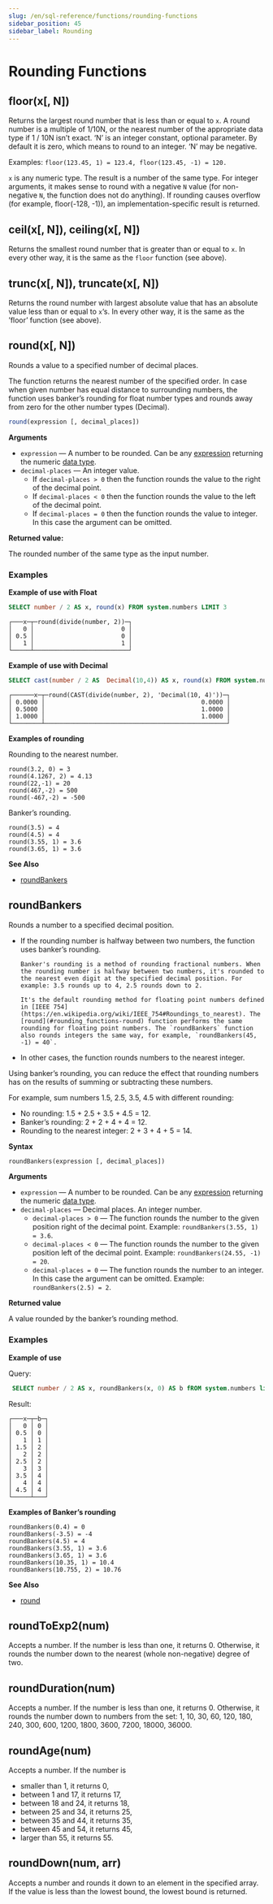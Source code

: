 ```yaml
---
slug: /en/sql-reference/functions/rounding-functions
sidebar_position: 45
sidebar_label: Rounding
---
```


# Rounding Functions

## floor(x\[, N\])

Returns the largest round number that is less than or equal to `x`. A round number is a multiple of 1/10N, or the nearest number of the appropriate data type if 1 / 10N isn’t exact.
‘N’ is an integer constant, optional parameter. By default it is zero, which means to round to an integer.
‘N’ may be negative.

Examples: `floor(123.45, 1) = 123.4, floor(123.45, -1) = 120.`

`x` is any numeric type. The result is a number of the same type.
For integer arguments, it makes sense to round with a negative `N` value (for non-negative `N`, the function does not do anything).
If rounding causes overflow (for example, floor(-128, -1)), an implementation-specific result is returned.

## ceil(x\[, N\]), ceiling(x\[, N\])

Returns the smallest round number that is greater than or equal to `x`. In every other way, it is the same as the `floor` function (see above).

## trunc(x\[, N\]), truncate(x\[, N\])

Returns the round number with largest absolute value that has an absolute value less than or equal to `x`‘s. In every other way, it is the same as the ’floor’ function (see above).

## round(x\[, N\])

Rounds a value to a specified number of decimal places.

The function returns the nearest number of the specified order. In case when given number has equal distance to surrounding numbers, the function uses banker’s rounding for float number types and rounds away from zero for the other number types (Decimal).

``` sql
round(expression [, decimal_places])
```

**Arguments**

-   `expression` — A number to be rounded. Can be any [expression](../../sql-reference/syntax.md#syntax-expressions) returning the numeric [data type](../../sql-reference/data-types/index.md#data_types).
-   `decimal-places` — An integer value.
    -   If `decimal-places > 0` then the function rounds the value to the right of the decimal point.
    -   If `decimal-places < 0` then the function rounds the value to the left of the decimal point.
    -   If `decimal-places = 0` then the function rounds the value to integer. In this case the argument can be omitted.

**Returned value:**

The rounded number of the same type as the input number.

### Examples

**Example of use with Float**

``` sql
SELECT number / 2 AS x, round(x) FROM system.numbers LIMIT 3
```

``` text
┌───x─┬─round(divide(number, 2))─┐
│   0 │                        0 │
│ 0.5 │                        0 │
│   1 │                        1 │
└─────┴──────────────────────────┘
```

**Example of use with Decimal**

``` sql
SELECT cast(number / 2 AS  Decimal(10,4)) AS x, round(x) FROM system.numbers LIMIT 3
```

``` text
┌──────x─┬─round(CAST(divide(number, 2), 'Decimal(10, 4)'))─┐
│ 0.0000 │                                           0.0000 │
│ 0.5000 │                                           1.0000 │
│ 1.0000 │                                           1.0000 │
└────────┴──────────────────────────────────────────────────┘
```

**Examples of rounding**

Rounding to the nearest number.

``` text
round(3.2, 0) = 3
round(4.1267, 2) = 4.13
round(22,-1) = 20
round(467,-2) = 500
round(-467,-2) = -500
```

Banker’s rounding.

``` text
round(3.5) = 4
round(4.5) = 4
round(3.55, 1) = 3.6
round(3.65, 1) = 3.6
```

**See Also**

-   [roundBankers](#roundbankers)

## roundBankers

Rounds a number to a specified decimal position.

-   If the rounding number is halfway between two numbers, the function uses banker’s rounding.

        Banker's rounding is a method of rounding fractional numbers. When the rounding number is halfway between two numbers, it's rounded to the nearest even digit at the specified decimal position. For example: 3.5 rounds up to 4, 2.5 rounds down to 2.

        It's the default rounding method for floating point numbers defined in [IEEE 754](https://en.wikipedia.org/wiki/IEEE_754#Roundings_to_nearest). The [round](#rounding_functions-round) function performs the same rounding for floating point numbers. The `roundBankers` function also rounds integers the same way, for example, `roundBankers(45, -1) = 40`.

-   In other cases, the function rounds numbers to the nearest integer.

Using banker’s rounding, you can reduce the effect that rounding numbers has on the results of summing or subtracting these numbers.

For example, sum numbers 1.5, 2.5, 3.5, 4.5 with different rounding:

-   No rounding: 1.5 + 2.5 + 3.5 + 4.5 = 12.
-   Banker’s rounding: 2 + 2 + 4 + 4 = 12.
-   Rounding to the nearest integer: 2 + 3 + 4 + 5 = 14.

**Syntax**

``` sql
roundBankers(expression [, decimal_places])
```

**Arguments**

-   `expression` — A number to be rounded. Can be any [expression](../../sql-reference/syntax.md#syntax-expressions) returning the numeric [data type](../../sql-reference/data-types/index.md#data_types).
-   `decimal-places` — Decimal places. An integer number.
    -   `decimal-places > 0` — The function rounds the number to the given position right of the decimal point. Example: `roundBankers(3.55, 1) = 3.6`.
    -   `decimal-places < 0` — The function rounds the number to the given position left of the decimal point. Example: `roundBankers(24.55, -1) = 20`.
    -   `decimal-places = 0` — The function rounds the number to an integer. In this case the argument can be omitted. Example: `roundBankers(2.5) = 2`.

**Returned value**

A value rounded by the banker’s rounding method.

### Examples

**Example of use**

Query:

``` sql
 SELECT number / 2 AS x, roundBankers(x, 0) AS b fROM system.numbers limit 10
```

Result:

``` text
┌───x─┬─b─┐
│   0 │ 0 │
│ 0.5 │ 0 │
│   1 │ 1 │
│ 1.5 │ 2 │
│   2 │ 2 │
│ 2.5 │ 2 │
│   3 │ 3 │
│ 3.5 │ 4 │
│   4 │ 4 │
│ 4.5 │ 4 │
└─────┴───┘
```

**Examples of Banker’s rounding**

``` text
roundBankers(0.4) = 0
roundBankers(-3.5) = -4
roundBankers(4.5) = 4
roundBankers(3.55, 1) = 3.6
roundBankers(3.65, 1) = 3.6
roundBankers(10.35, 1) = 10.4
roundBankers(10.755, 2) = 10.76
```

**See Also**

-   [round](#rounding_functions-round)

## roundToExp2(num)

Accepts a number. If the number is less than one, it returns 0. Otherwise, it rounds the number down to the nearest (whole non-negative) degree of two.

## roundDuration(num)

Accepts a number. If the number is less than one, it returns 0. Otherwise, it rounds the number down to numbers from the set: 1, 10, 30, 60, 120, 180, 240, 300, 600, 1200, 1800, 3600, 7200, 18000, 36000. 

## roundAge(num)

Accepts a number. If the number is
-   smaller than 1, it returns 0,
-   between 1 and 17, it returns 17,
-   between 18 and 24, it returns 18,
-   between 25 and 34, it returns 25,
-   between 35 and 44, it returns 35,
-   between 45 and 54, it returns 45,
-   larger than 55, it returns 55.

## roundDown(num, arr)

Accepts a number and rounds it down to an element in the specified array. If the value is less than the lowest bound, the lowest bound is returned.
